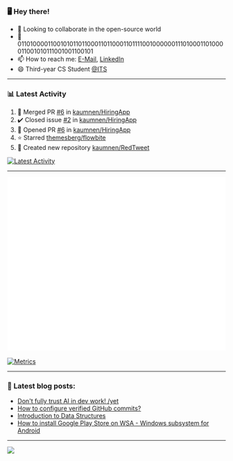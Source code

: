 ### 🖥️ Hey there!

- 👯 Looking to collaborate in the open-source world
- 💬 0110100001100101011011000110110001101111001000000111010001101000011001010111001001100101
- 📫 How to reach me: [E-Mail](mailto:komnenovic@pm.me), [LinkedIn](https://www.linkedin.com/in/komnenovic/)
- 😄 Third-year CS Student [@ITS](https://its.edu.rs)
-----------------------------------
### 📊 Latest Activity
<!--RECENT_ACTIVITY:start-->
1. 🎉 Merged PR [#6](https://github.com/kaumnen/HiringApp/pull/6) in [kaumnen/HiringApp](https://github.com/kaumnen/HiringApp)
2. ✔️ Closed issue [#2](https://github.com/kaumnen/HiringApp/issues/2) in [kaumnen/HiringApp](https://github.com/kaumnen/HiringApp)
3. 💪 Opened PR [#6](https://github.com/kaumnen/HiringApp/pull/6) in [kaumnen/HiringApp](https://github.com/kaumnen/HiringApp)
4. ⭐ Starred [themesberg/flowbite](https://github.com/themesberg/flowbite)
5. 📔 Created new repository [kaumnen/RedTweet](https://github.com/kaumnen/RedTweet)
<!--RECENT_ACTIVITY:end-->

[![Latest Activity](https://github.com/kaumnen/kaumnen/actions/workflows/recent-activity.config.yml/badge.svg)](https://github.com/kaumnen/kaumnen/actions/workflows/recent-activity.config.yml)

-----------------------------------
![Metrics](https://github.com/kaumnen/kaumnen/blob/main/github-metrics.svg)

[![Metrics](https://github.com/kaumnen/kaumnen/actions/workflows/metrics.yml/badge.svg)](https://github.com/kaumnen/kaumnen/actions/workflows/metrics.yml)

-----------------------------------
### 📝 Latest blog posts:
- [Don't fully trust AI in dev work! /yet](https://blog.akom.me/dont-fully-trust-ai-in-dev-work-yet)
- [How to configure verified GitHub commits?](https://kaumnen.tech/how-to-configure-verified-github-commits)
- [Introduction to Data Structures](https://kaumnen.tech/introduction-to-data-structures)
- [How to install Google Play Store on WSA - Windows subsystem for Android](https://kaumnen.tech/how-to-install-google-play-store-on-wsa-windows-subsystem-android)
-----------------------------------

![](https://komarev.com/ghpvc/?username=kaumnen)
